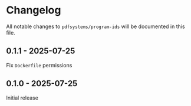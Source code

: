 # Changelog

All notable changes to `pdfsystems/program-ids` will be documented in this file.

## 0.1.1 - 2025-07-25

Fix `Dockerfile` permissions

## 0.1.0 - 2025-07-25

Initial release
